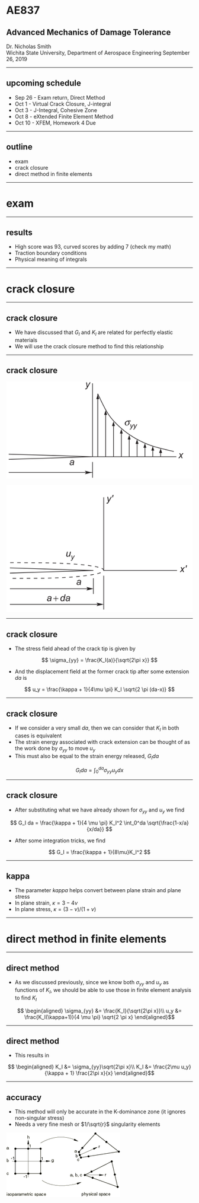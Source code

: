 # AE837
## Advanced Mechanics of Damage Tolerance
Dr. Nicholas Smith<br/>
Wichita State University, Department of Aerospace Engineering
September 26, 2019

----
## upcoming schedule

-   Sep 26 - Exam return, Direct Method
-   Oct 1 - Virtual Crack Closure, J-integral
-   Oct 3 - J-Integral, Cohesive Zone
-   Oct 8 - eXtended Finite Element Method
-   Oct 10 - XFEM, Homework 4 Due

----
## outline

<!-- vim-markdown-toc GFM -->

* exam
* crack closure
* direct method in finite elements

<!-- vim-markdown-toc -->

---
# exam

----
## results

-   High score was 93, curved scores by adding 7 (check my math)
-   Traction boundary conditions
-   Physical meaning of integrals

---
# crack closure

----
## crack closure

-   We have discussed that $G_I$ and $K_I$ are related for perfectly elastic materials
-   We will use the crack closure method to find this relationship

----
## crack closure

<div class="left">
	
![the stress field ahead of a crack tip](../images/crack-closure-a.png)

</div>

<div class="right">

![illustration of displacement of a virtual crack](../images/crack-closure-b.png)
	
</div>

----
## crack closure

-   The stress field ahead of the crack tip is given by

$$ \sigma_{yy} = \frac{K_I(a)}{\sqrt{2\pi x}} $$

-   And the displacement field at the former crack tip after some extension $da$ is

$$ u_y = \frac{\kappa + 1}{4\mu \pi} K_I \sqrt{2 \pi (da-x)} $$


----
## crack closure

-   If we consider a very small $da$, then we can consider that $K_I$ in both cases is equivalent
-   The strain energy associated with crack extension can be thought of as the work done by $\sigma_{yy}$ to move $u_y$
-   This must also be equal to the strain energy released, $G_I da$

$$ G_I da = \int_0^{da} \sigma_{yy} u_y dx $$

----
## crack closure

-   After substituting what we have already shown for $\sigma_{yy}$ and $u_y$ we find

$$ G_I da = \frac{\kappa + 1}{4 \mu \pi} K_I^2 \int_0^da \sqrt{\frac{1-x/a}{x/da}} $$

-   After some integration tricks, we find

$$ G_I = \frac{\kappa + 1}{8\mu}K_I^2 $$

----
## kappa

-   The parameter $kappa$ helps convert between plane strain and plane stress
-   In plane strain, $\kappa = 3 - 4\nu$
-   In plane stress, $\kappa = (3-\nu)/(1+\nu)$

---
# direct method in finite elements

----
## direct method

-   As we discussed previously, since we know both $\sigma_{yy}$ and $u_y$ as functions of $K_I$, we should be able to use those in finite element analysis to find $K_I$

$$ \begin{aligned}
	\sigma_{yy} &= \frac{K_I}{\sqrt{2\pi x}}\\
	u_y &= \frac{K_I(\kappa+1)}{4 \mu \pi} \sqrt{2 \pi x}
\end{aligned}$$

----
## direct method

-   This results in 

$$ \begin{aligned}
	K_I &= \sigma_{yy}\sqrt{2\pi x}\\
	K_I &= \frac{2\mu u_y}{\kappa + 1} \frac{2\pi x}{x}
\end{aligned}$$

----
## accuracy

-   This method will only be accurate in the K-dominance zone (it ignores non-singular stress)
-   Needs a very fine mesh or $1/\sqrt{r}$ singularity elements

![an illustration of singularity elements](../images/singularity-elements.png)
